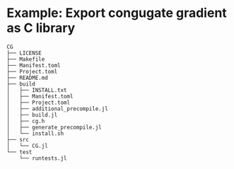# Example: Export congugate gradient as C library

```
CG
├── LICENSE
├── Makefile
├── Manifest.toml
├── Project.toml
├── README.md
├── build
│   ├── INSTALL.txt
│   ├── Manifest.toml
│   ├── Project.toml
│   ├── additional_precompile.jl
│   ├── build.jl
│   ├── cg.h
│   ├── generate_precompile.jl
│   └── install.sh
├── src
│   └── CG.jl
└── test
    └── runtests.jl
```
